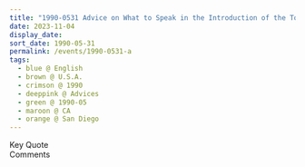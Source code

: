 ```yaml
---
title: "1990-0531 Advice on What to Speak in the Introduction of the Tonight Public Program, Notes Dictated to an English Sahaja Yogi, San Diego, CA, U.S.A."
date: 2023-11-04
display_date: 
sort_date: 1990-05-31
permalink: /events/1990-0531-a
tags:
  - blue @ English
  - brown @ U.S.A.
  - crimson @ 1990
  - deeppink @ Advices
  - green @ 1990-05
  - maroon @ CA
  - orange @ San Diego
---
```


<wave-list>
  <list-title color="green" width="75">Key Quote</list-title>
  <list-item color="BlanchedAlmond"  width="200"></list-item>
  <list-item color="Lavender"></list-item>
  <list-item color="BlanchedAlmond"></list-item>
</wave-list>

<br>

<wave-list>
  <list-title color="green" width="75">Comments</list-title>
  <list-item color="BlanchedAlmond"  width="200"></list-item>
  <list-item color="Lavender"></list-item>
  <list-item color="BlanchedAlmond"></list-item>
</wave-list>
